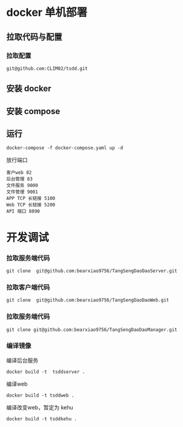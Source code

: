 # docker 单机部署
## 拉取代码与配置


### 拉取配置
```
git@github.com:CLIM02/tsdd.git
```

## 安装 docker

## 安装 compose

## 运行
```
docker-compose -f docker-compose.yaml up -d
```
放行端口  
```
客户web 82 
后台管理 83
文件服务 9000
文件管理 9001
APP TCP 长链接 5100
Web TCP 长链接 5200
API 端口 8090

```

# 开发调试


### 拉取服务端代码
```
git clone  git@github.com:bearxiao9756/TangSengDaoDaoServer.git
```
### 拉取客户端代码
```
git clone  git@github.com:bearxiao9756/TangSengDaoDaoWeb.git
```
### 拉取服务端代码
```
git clone git@github.com:bearxiao9756/TangSengDaoDaoManager.git
```

### 编译镜像
编译后台服务
```
docker build -t  tsddserver .
```
编译web 
```
docker build -t tsddweb .
```
编译改变web，暂定为 kehu
```
docker build -t tsddkehu .

```